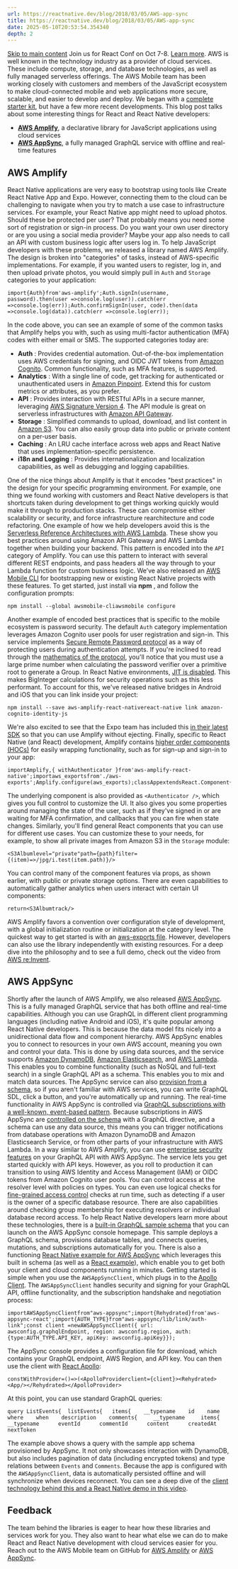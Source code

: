 ```yaml
---
url: https://reactnative.dev/blog/2018/03/05/AWS-app-sync
title: https://reactnative.dev/blog/2018/03/05/AWS-app-sync
date: 2025-05-10T20:53:54.354340
depth: 2
---
```


[Skip to main content](https://reactnative.dev/blog/2018/03/05/AWS-app-sync#__docusaurus_skipToContent_fallback)
Join us for React Conf on Oct 7-8. [Learn more](https://conf.react.dev).
AWS is well known in the technology industry as a provider of cloud services. These include compute, storage, and database technologies, as well as fully managed serverless offerings. The AWS Mobile team has been working closely with customers and members of the JavaScript ecosystem to make cloud-connected mobile and web applications more secure, scalable, and easier to develop and deploy. We began with a [complete starter kit](https://github.com/awslabs/aws-mobile-react-native-starter), but have a few more recent developments.
This blog post talks about some interesting things for React and React Native developers:
  * [**AWS Amplify**](https://github.com/aws/aws-amplify), a declarative library for JavaScript applications using cloud services
  * [**AWS AppSync**](https://aws.amazon.com/appsync/), a fully managed GraphQL service with offline and real-time features


## AWS Amplify[​](https://reactnative.dev/blog/2018/03/05/AWS-app-sync#aws-amplify "Direct link to AWS Amplify")
React Native applications are very easy to bootstrap using tools like Create React Native App and Expo. However, connecting them to the cloud can be challenging to navigate when you try to match a use case to infrastructure services. For example, your React Native app might need to upload photos. Should these be protected per user? That probably means you need some sort of registration or sign-in process. Do you want your own user directory or are you using a social media provider? Maybe your app also needs to call an API with custom business logic after users log in.
To help JavaScript developers with these problems, we released a library named AWS Amplify. The design is broken into "categories" of tasks, instead of AWS-specific implementations. For example, if you wanted users to register, log in, and then upload private photos, you would simply pull in `Auth` and `Storage` categories to your application:
```
import{Auth}from'aws-amplify';Auth.signIn(username, password).then(user =>console.log(user)).catch(err =>console.log(err));Auth.confirmSignIn(user, code).then(data =>console.log(data)).catch(err =>console.log(err));
```

In the code above, you can see an example of some of the common tasks that Amplify helps you with, such as using multi-factor authentication (MFA) codes with either email or SMS. The supported categories today are:
  * **Auth** : Provides credential automation. Out-of-the-box implementation uses AWS credentials for signing, and OIDC JWT tokens from [Amazon Cognito](https://aws.amazon.com/cognito/). Common functionality, such as MFA features, is supported.
  * **Analytics** : With a single line of code, get tracking for authenticated or unauthenticated users in [Amazon Pinpoint](https://aws.amazon.com/pinpoint/). Extend this for custom metrics or attributes, as you prefer.
  * **API** : Provides interaction with RESTful APIs in a secure manner, leveraging [AWS Signature Version 4](https://docs.aws.amazon.com/general/latest/gr/signature-version-4.html). The API module is great on serverless infrastructures with [Amazon API Gateway](https://aws.amazon.com/api-gateway/).
  * **Storage** : Simplified commands to upload, download, and list content in [Amazon S3](https://aws.amazon.com/s3/). You can also easily group data into public or private content on a per-user basis.
  * **Caching** : An LRU cache interface across web apps and React Native that uses implementation-specific persistence.
  * **i18n and Logging** : Provides internationalization and localization capabilities, as well as debugging and logging capabilities.


One of the nice things about Amplify is that it encodes "best practices" in the design for your specific programming environment. For example, one thing we found working with customers and React Native developers is that shortcuts taken during development to get things working quickly would make it through to production stacks. These can compromise either scalability or security, and force infrastructure rearchitecture and code refactoring.
One example of how we help developers avoid this is the [Serverless Reference Architectures with AWS Lambda](https://www.allthingsdistributed.com/2016/06/aws-lambda-serverless-reference-architectures.html). These show you best practices around using Amazon API Gateway and AWS Lambda together when building your backend. This pattern is encoded into the `API` category of Amplify. You can use this pattern to interact with several different REST endpoints, and pass headers all the way through to your Lambda function for custom business logic. We’ve also released an [AWS Mobile CLI](https://docs.aws.amazon.com/aws-mobile/latest/developerguide/react-native-getting-started.html) for bootstrapping new or existing React Native projects with these features. To get started, just install via **npm** , and follow the configuration prompts:
```
npm install --global awsmobile-cliawsmobile configure
```

Another example of encoded best practices that is specific to the mobile ecosystem is password security. The default `Auth` category implementation leverages Amazon Cognito user pools for user registration and sign-in. This service implements [Secure Remote Password protocol](https://srp.stanford.edu) as a way of protecting users during authentication attempts. If you're inclined to read through the [mathematics of the protocol](https://srp.stanford.edu/ndss.html#SECTION00032200000000000000), you'll notice that you must use a large prime number when calculating the password verifier over a primitive root to generate a Group. In React Native environments, [JIT is disabled](https://reactnative.dev/docs/javascript-environment). This makes BigInteger calculations for security operations such as this less performant. To account for this, we've released native bridges in Android and iOS that you can link inside your project:
```
npm install --save aws-amplify-react-nativereact-native link amazon-cognito-identity-js
```

We're also excited to see that the Expo team has included this [in their latest SDK](https://blog.expo.io/expo-sdk-v25-0-0-is-now-available-714d10a8c3f7) so that you can use Amplify without ejecting.
Finally, specific to React Native (and React) development, Amplify contains [higher order components (HOCs)](https://reactjs.org/docs/higher-order-components.html) for easily wrapping functionality, such as for sign-up and sign-in to your app:
```
importAmplify,{ withAuthenticator }from'aws-amplify-react-native';importaws_exportsfrom'./aws-exports';Amplify.configure(aws_exports);classAppextendsReact.Component{...exportdefaultwithAuthenticator(App);
```

The underlying component is also provided as `<Authenticator />`, which gives you full control to customize the UI. It also gives you some properties around managing the state of the user, such as if they've signed in or are waiting for MFA confirmation, and callbacks that you can fire when state changes.
Similarly, you'll find general React components that you can use for different use cases. You can customize these to your needs, for example, to show all private images from Amazon S3 in the `Storage` module:
```
<S3Albumlevel="private"path={path}filter={(item)=>/jpg/i.test(item.path)}/>
```

You can control many of the component features via props, as shown earlier, with public or private storage options. There are even capabilities to automatically gather analytics when users interact with certain UI components:
```
return<S3Albumtrack/>
```

AWS Amplify favors a convention over configuration style of development, with a global initialization routine or initialization at the category level. The quickest way to get started is with an [aws-exports file](https://aws.amazon.com/blogs/mobile/enhanced-javascript-development-with-aws-mobile-hub/). However, developers can also use the library independently with existing resources.
For a deep dive into the philosophy and to see a full demo, check out the video from [AWS re:Invent](https://www.youtube.com/watch?v=vAjf3lyjf8c).
## AWS AppSync[​](https://reactnative.dev/blog/2018/03/05/AWS-app-sync#aws-appsync "Direct link to AWS AppSync")
Shortly after the launch of AWS Amplify, we also released [AWS AppSync](https://aws.amazon.com/appsync/). This is a fully managed GraphQL service that has both offline and real-time capabilities. Although you can use GraphQL in different client programming languages (including native Android and iOS), it's quite popular among React Native developers. This is because the data model fits nicely into a unidirectional data flow and component hierarchy.
AWS AppSync enables you to connect to resources in your own AWS account, meaning you own and control your data. This is done by using data sources, and the service supports [Amazon DynamoDB](https://aws.amazon.com/dynamodb/), [Amazon Elasticsearch](https://aws.amazon.com/elasticsearch-service/), and [AWS Lambda](https://aws.amazon.com/lambda/). This enables you to combine functionality (such as NoSQL and full-text search) in a single GraphQL API as a schema. This enables you to mix and match data sources. The AppSync service can also [provision from a schema](https://docs.aws.amazon.com/appsync/latest/devguide/provision-from-schema.html), so if you aren't familiar with AWS services, you can write GraphQL SDL, click a button, and you're automatically up and running.
The real-time functionality in AWS AppSync is controlled via [GraphQL subscriptions with a well-known, event-based pattern](https://graphql.org/blog/subscriptions-in-graphql-and-relay/). Because subscriptions in AWS AppSync are [controlled on the schema](https://docs.aws.amazon.com/appsync/latest/devguide/real-time-data.html) with a GraphQL directive, and a schema can use any data source, this means you can trigger notifications from database operations with Amazon DynamoDB and Amazon Elasticsearch Service, or from other parts of your infrastructure with AWS Lambda.
In a way similar to AWS Amplify, you can use [enterprise security features](https://docs.aws.amazon.com/appsync/latest/devguide/security.html) on your GraphQL API with AWS AppSync. The service lets you get started quickly with API keys. However, as you roll to production it can transition to using AWS Identity and Access Management (IAM) or OIDC tokens from Amazon Cognito user pools. You can control access at the resolver level with policies on types. You can even use logical checks for [fine-grained access control](https://docs.aws.amazon.com/appsync/latest/devguide/security.html#fine-grained-access-control) checks at run time, such as detecting if a user is the owner of a specific database resource. There are also capabilities around checking group membership for executing resolvers or individual database record access.
To help React Native developers learn more about these technologies, there is a [built-in GraphQL sample schema](https://docs.aws.amazon.com/appsync/latest/devguide/quickstart.html) that you can launch on the AWS AppSync console homepage. This sample deploys a GraphQL schema, provisions database tables, and connects queries, mutations, and subscriptions automatically for you. There is also a functioning [React Native example for AWS AppSync](https://github.com/aws-samples/aws-mobile-appsync-events-starter-react-native) which leverages this built in schema (as well as a [React example](https://github.com/aws-samples/aws-mobile-appsync-events-starter-react)), which enable you to get both your client and cloud components running in minutes.
Getting started is simple when you use the `AWSAppSyncClient`, which plugs in to the [Apollo Client](https://github.com/apollographql/apollo-client). The `AWSAppSyncClient` handles security and signing for your GraphQL API, offline functionality, and the subscription handshake and negotiation process:
```
importAWSAppSyncClientfrom"aws-appsync";import{Rehydrated}from'aws-appsync-react';import{AUTH_TYPE}from"aws-appsync/lib/link/auth-link";const client =newAWSAppSyncClient({ url: awsconfig.graphqlEndpoint, region: awsconfig.region, auth:{type:AUTH_TYPE.API_KEY, apiKey: awsconfig.apiKey}});
```

The AppSync console provides a configuration file for download, which contains your GraphQL endpoint, AWS Region, and API key. You can then use the client with [React Apollo](https://github.com/apollographql/react-apollo):
```
constWithProvider=()=>(<ApolloProviderclient={client}><Rehydrated><App/></Rehydrated></ApolloProvider>
```

At this point, you can use standard GraphQL queries:
```
query ListEvents{  listEvents{   items{    __typename    id    name    where    when    description    comments{     __typename     items{      __typename      eventId      commentId      content      createdAt     nextToken
```

The example above shows a query with the sample app schema provisioned by AppSync. It not only showcases interaction with DynamoDB, but also includes pagination of data (including encrypted tokens) and type relations between `Events` and `Comments`. Because the app is configured with the `AWSAppSyncClient`, data is automatically persisted offline and will synchronize when devices reconnect.
You can see a deep dive of the [client technology behind this and a React Native demo in this video](https://www.youtube.com/watch?v=FtkVlIal_m0).
## Feedback[​](https://reactnative.dev/blog/2018/03/05/AWS-app-sync#feedback "Direct link to Feedback")
The team behind the libraries is eager to hear how these libraries and services work for you. They also want to hear what else we can do to make React and React Native development with cloud services easier for you. Reach out to the AWS Mobile team on GitHub for [AWS Amplify](https://github.com/aws/aws-amplify) or [AWS AppSync](https://github.com/aws-samples/aws-mobile-appsync-events-starter-react-native).




